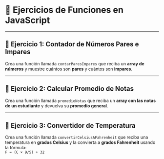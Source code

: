 # 🧮 Ejercicios de Funciones en JavaScript

---

## 🧩 Ejercicio 1: Contador de Números Pares e Impares
Crea una función llamada `contarParesImpares` que reciba un **array de números** y muestre cuántos son **pares** y cuántos son **impares**.

---

## 🧩 Ejercicio 2: Calcular Promedio de Notas
Crea una función llamada `promedioNotas` que reciba un **array con las notas de un estudiante** y devuelva su **promedio general**.

---

## 🧩 Ejercicio 3: Convertidor de Temperatura
Crea una función llamada `convertirCelsiusAFahrenheit` que reciba una temperatura en **grados Celsius** y la convierta a **grados Fahrenheit** usando la fórmula:  
`F = (C × 9/5) + 32`
